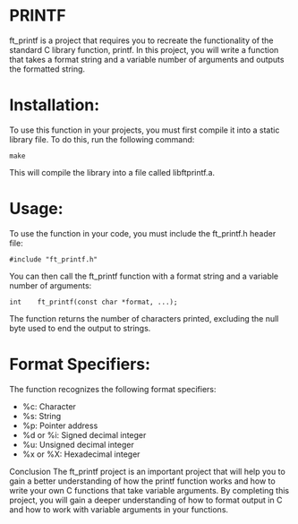 # PRINTF

ft_printf is a project that requires you to recreate the functionality of the standard C library function, printf. In this project, you will write a function that takes a format string and a variable number of arguments and outputs the formatted string.

# Installation:

To use this function in your projects, you must first compile it into a static library file. To do this, run the following command:

`make`

This will compile the library into a file called libftprintf.a. 

# Usage:

To use the function in your code, you must include the ft_printf.h header file:

`#include "ft_printf.h"`

You can then call the ft_printf function with a format string and a variable number of arguments:

`int	ft_printf(const char *format, ...);`

The function returns the number of characters printed, excluding the null byte used to end the output to strings.

# Format Specifiers:

The function recognizes the following format specifiers:

- %c: Character
- %s: String
- %p: Pointer address
- %d or %i: Signed decimal integer
- %u: Unsigned decimal integer
- %x or %X: Hexadecimal integer

Conclusion
The ft_printf project is an important project that will help you to gain a better understanding of how the printf function works and how to write your own C functions that take variable arguments. By completing this project, you will gain a deeper understanding of how to format output in C and how to work with variable arguments in your functions.